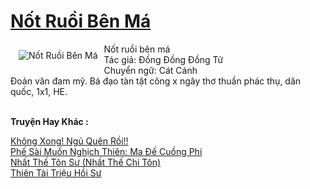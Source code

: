 <a href="https://utruyen.com/not-ruoi-ben-ma/22552/" title=" Nốt Ruồi Bên Má"><h1> Nốt Ruồi Bên Má</h1></a><div style="display:table"><img align="right" style="float: left; padding: 10px;" src="https://utruyen.com/images/story/200x260/not-ruoi-ben-ma.jpg" alt=" Nốt Ruồi Bên Má">Nốt ruồi bên má<br/>Tác giả: Đồng Đồng Đồng Tử<br/>Chuyển ngữ: Cát Cánh<br/>Đoản văn đam mỹ. Bá đạo tàn tật công x ngây thơ thuần phác thụ, dân quốc, 1x1, HE.</div><p><br><b>Truyện Hay Khác :</b></p><a href="https://utruyen.com/khong-xong-ngu-quen-roi/18995/" alt="Không Xong! Ngủ Quên Rồi!!">Không Xong! Ngủ Quên Rồi!!</a><br/><a href="https://github.com/quanluxury/truyenhot/tree/master/truyenhay/16146/" alt="Phế Sài Muốn Nghịch Thiên: Ma Đế Cuồng Phi">Phế Sài Muốn Nghịch Thiên: Ma Đế Cuồng Phi</a><br/><a href="https://truyenngontinhay.wordpress.com/2019/10/03/nhat-the-ton-su-nhat-the-chi-ton/" alt="Nhất Thế Tôn Sư (Nhất Thế Chi Tôn)">Nhất Thế Tôn Sư (Nhất Thế Chi Tôn)</a><br/><a href="https://github.com/quanluxury/truyenhot/tree/master/truyenhay/17460/" alt="Thiên Tài Triệu Hồi Sư">Thiên Tài Triệu Hồi Sư</a><br/>
